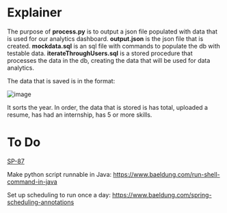 # Explainer

The purpose of **process.py** is to output a json file populated with data that is used for our analytics dashboard.  **output.json** is the json file that is created.  **mockdata.sql** is an sql file with commands to populate the db with testable data.  **iterateThroughUsers.sql** is a stored procedure that processes the data in the db, creating the data that will be used for data analytics.

The data that is saved is in the format:

![image](https://github.com/user-attachments/assets/fc5e39db-0251-4607-a40b-1725e356fa02)


It sorts the year.  In order, the data that is stored is has total, uploaded a resume, has had an internship, has 5 or more skills.

# To Do

[SP-87](https://himeluddin.atlassian.net/browse/SP-87?atlOrigin=eyJpIjoiZjlmZGJkNmQwZWNhNDY1YTlkN2ExYzhkYmI3YmM2MjYiLCJwIjoiaiJ9)

Make python script runnable in Java: https://www.baeldung.com/run-shell-command-in-java

Set up scheduling to run once a day: https://www.baeldung.com/spring-scheduling-annotations

